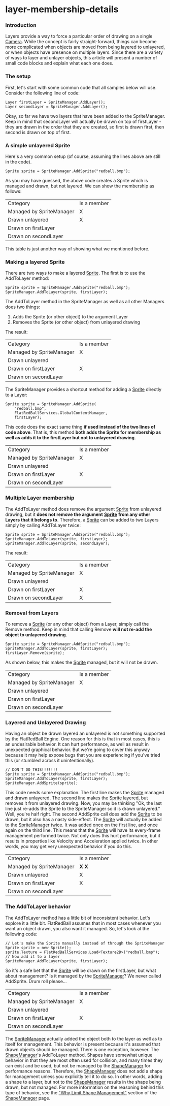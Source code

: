 # layer-membership-details

### Introduction

Layers provide a way to force a particular order of drawing on a single [Camera](../../../../../frb/docs/index.php). While the concept is fairly straight-forward, things can become more complicated when objects are moved from being layered to unlayered, or when objects have presence on multiple layers. Since there are a variety of ways to layer and unlayer objects, this article will present a number of small code blocks and explain what each one does.

### The setup

First, let's start with some common code that all samples below will use. Consider the following line of code:

```
Layer firstLayer = SpriteManager.AddLayer();
Layer secondLayer = SpriteManager.AddLayer();
```

Okay, so far we have two layers that have been added to the SpriteManager. Keep in mind that secondLayer will actually be drawn on top of firstLayer - they are drawn in the order that they are created, so first is drawn first, then second is drawn on top of first.

### A simple unlayered Sprite

Here's a very common setup (of course, assuming the lines above are still in the code).

```
Sprite sprite = SpriteManager.AddSprite("redball.bmp");
```

As you may have guessed, the above code creates a Sprite which is managed and drawn, but not layered. We can show the membership as follows:

|                          |             |
| ------------------------ | ----------- |
| Category                 | Is a member |
| Managed by SpriteManager | X           |
| Drawn unlayered          | X           |
| Drawn on firstLayer      |             |
| Drawn on secondLayer     |             |

This table is just another way of showing what we mentioned before.

### Making a layered Sprite

There are two ways to make a layered [Sprite](../../../../../frb/docs/index.php). The first is to use the AddToLayer method:

```
Sprite sprite = SpriteManager.AddSprite("redball.bmp");
SpriteManager.AddToLayer(sprite, firstLayer);
```

The AddToLayer method in the SpriteManager as well as all other Managers does two things:

1. Adds the Sprite (or other object) to the argument Layer
2. Removes the Sprite (or other object) from unlayered drawing

The result:

|                          |             |
| ------------------------ | ----------- |
| Category                 | Is a member |
| Managed by SpriteManager | X           |
| Drawn unlayered          |             |
| Drawn on firstLayer      | X           |
| Drawn on secondLayer     |             |

The SpriteManager provides a shortcut method for adding a [Sprite](../../../../../frb/docs/index.php) directly to a Layer:

```
Sprite sprite = SpriteManager.AddSprite(
    "redball.bmp", 
    FlatRedBallServices.GlobalContentManager,
    firstLayer);
```

This code does the exact same thing **if used instead of the two lines of code above**. That is, this method **both adds the Sprite for membership as well as adds it to the firstLayer but not to unlayered drawing**.

|                          |             |
| ------------------------ | ----------- |
| Category                 | Is a member |
| Managed by SpriteManager | X           |
| Drawn unlayered          |             |
| Drawn on firstLayer      | X           |
| Drawn on secondLayer     |             |

### Multiple Layer membership

The AddToLayer method does remove the argument [Sprite](../../../../../frb/docs/index.php) from unlayered drawing, but it **does not remove the argument** [**Sprite**](../../../../../frb/docs/index.php) **from any other Layers that it belongs to**. Therefore, a [Sprite](../../../../../frb/docs/index.php) can be added to two Layers simply by calling AddToLayer twice:

```
Sprite sprite = SpriteManager.AddSprite("redball.bmp");
SpriteManager.AddToLayer(sprite, firstLayer);
SpriteManager.AddToLayer(sprite, secondLayer);
```

The result:

|                          |             |
| ------------------------ | ----------- |
| Category                 | Is a member |
| Managed by SpriteManager | X           |
| Drawn unlayered          |             |
| Drawn on firstLayer      | X           |
| Drawn on secondLayer     | X           |

### Removal from Layers

To remove a [Sprite](../../../../../frb/docs/index.php) (or any other object) from a Layer, simply call the Remove method. Keep in mind that calling Remove **will not re-add the object to unlayered drawing**.

```
Sprite sprite = SpriteManager.AddSprite("redball.bmp");
SpriteManager.AddToLayer(sprite, firstLayer);
firstLayer.Remove(sprite);
```

As shown below, this makes the [Sprite](../../../../../frb/docs/index.php) managed, but it will not be drawn.

|                          |             |
| ------------------------ | ----------- |
| Category                 | Is a member |
| Managed by SpriteManager | X           |
| Drawn unlayered          |             |
| Drawn on firstLayer      |             |
| Drawn on secondLayer     |             |

### Layered and Unlayered Drawing

Having an object be drawn layered an unlayered is not something supported by the FlatRedBall Engine. One reason for this is that in most cases, this is an undesirable behavior. It can hurt performance, as well as result in unexpected graphical behavior. But we're going to cover this anyway because it may help expose bugs that you are experiencing if you've tried this (or stumbled across it unintentionally).

```
// DON'T DO THIS!!!!!!!
Sprite sprite = SpriteManager.AddSprite("redball.bmp");
SpriteManager.AddToLayer(sprite, firstLayer);
SpriteManager.AddSprite(sprite);
```

This code needs some explanation. The first line makes the [Sprite](../../../../../frb/docs/index.php) managed and drawn unlayered. The second line makes the [Sprite](../../../../../frb/docs/index.php) layered, but removes it from unlayered drawing. Now, you may be thinking "Ok, the last line just re-adds the Sprite to the SpriteManager so it is drawn unlayered." Well, you're half right. The second AddSprite call does add the [Sprite](../../../../../frb/docs/index.php) to be drawn, but it also has a nasty side-effect. The [Sprite](../../../../../frb/docs/index.php) will actually be added to the [SpriteManager](../../../../../frb/docs/index.php) twice. It was added once on the first line, and once again on the third line. This means that the [Sprite](../../../../../frb/docs/index.php) will have its every-frame management performed twice. Not only does this hurt performance, but it results in properties like Velocity and Acceleration applied twice. In other words, you may get very unexpected behavior if you do this.

|                          |             |
| ------------------------ | ----------- |
| Category                 | Is a member |
| Managed by SpriteManager | **X X**     |
| Drawn unlayered          | X           |
| Drawn on firstLayer      | X           |
| Drawn on secondLayer     |             |

### The AddToLayer behavior

The AddToLayer method has a little bit of inconsistent behavior. Let's explore it a little bit. FlatRedBall assumes that in most cases whenever you want an object drawn, you also want it managed. So, let's look at the following code:

```
// Let's make the Sprite manually instead of through the SpriteManager
Sprite sprite = new Sprite();
sprite.Texture = FlatRedBallServices.Load<Texture2D>("redball.bmp");
// Now add it to a layer
SpriteManager.AddToLayer(sprite, firstLayer);
```

So it's a safe bet that the [Sprite](../../../../../frb/docs/index.php) will be drawn on the firstLayer, but what about management? Is it managed by the [SpriteManager](../../../../../frb/docs/index.php)? We never called AddSprite. Drum roll please...

|                          |             |
| ------------------------ | ----------- |
| Category                 | Is a member |
| Managed by SpriteManager | X           |
| Drawn unlayered          |             |
| Drawn on firstLayer      | X           |
| Drawn on secondLayer     |             |

The [SpriteManager](../../../../../frb/docs/index.php) actually added the object both to the layer as well as to itself for management. This behavior is present because it's assumed that drawn objects should be managed. There is one exception, however. The [ShapeManager](../../../../../frb/docs/index.php)'s AddToLayer method. Shapes have somewhat unique behavior in that they are most often used for collision, and many times they can exist and be used, but not be managed by the [ShapeManager](../../../../../frb/docs/index.php) for performance reasons. Therefore, the [ShapeManager](../../../../../frb/docs/index.php) does not add a shape for management unless you explicitly tell it to do so. In other words, adding a shape to a layer, but not to the [ShapeManager](../../../../../frb/docs/index.php) results in the shape being drawn, but not managed. For more information on the reasoning behind this type of behavior, see the ["Why Limit Shape Management"](../../../../../frb/docs/index.php#Why\_Limit\_Shape\_Management.3F) section of the [ShapeManager](../../../../../frb/docs/index.php) page.
